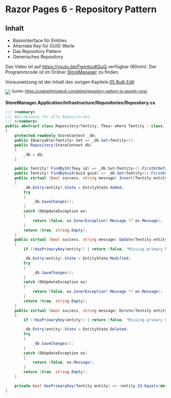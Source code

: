 # Razor Pages 6 - Repository Pattern

## Inhalt

- Basisinterface für Entities
- Alternate Key für GUID Werte
- Das Repository Pattern
- Generisches Repository

Das Video ist auf https://youtu.be/FgnntpuKGuQ verfügbar (60min). Der Programmcode ist im
Ordner [StoreManager](StoreManager) zu finden.

Voraussetzung ist der Inhalt des vorigen Kapitels [05 Bulk Edit](../05%20Bulk%20Edit/README.md)

![](https://codewithmukesh.com/wp-content/uploads/2020/06/custom-repo-versus-db-context-1024x579.png?ezimgfmt=ng:webp/ngcb32)
<sup>
Quelle: https://codewithmukesh.com/blog/repository-pattern-in-aspnet-core/
</sup>

**StoreManager.Application/Infrastructure/Repositories/Repository.cs**
```c#
/// <summary>
/// Basisklasse für alle Repositories.
/// </summary>
public abstract class Repository<Tentity, Tkey> where Tentity : class, IEntity<Tkey> where Tkey : struct
{
    protected readonly StoreContext _db;
    public IQueryable<Tentity> Set => _db.Set<Tentity>();
    public Repository(StoreContext db)
    {
        _db = db;
    }

    public Tentity? FindById(Tkey id) => _db.Set<Tentity>().FirstOrDefault(e => e.Id.Equals(id));
    public Tentity? FindByGuid(Guid guid) => _db.Set<Tentity>().FirstOrDefault(e => e.Guid == guid);
    public virtual (bool success, string message) Insert(Tentity entity)
    {
        _db.Entry(entity).State = EntityState.Added;
        try
        {
            _db.SaveChanges();
        }
        catch (DbUpdateException ex)
        {
            return (false, ex.InnerException?.Message ?? ex.Message);
        }
        return (true, string.Empty);
    }
    public virtual (bool success, string message) Update(Tentity entity)
    {
        if (!HasPrimaryKey(entity)) { return (false, "Missing primary key."); }

        _db.Entry(entity).State = EntityState.Modified;
        try
        {
            _db.SaveChanges();
        }
        catch (DbUpdateException ex)
        {
            return (false, ex.InnerException?.Message ?? ex.Message);
        }
        return (true, string.Empty);
    }
    public virtual (bool success, string message) Delete(Tentity entity)
    {
        if (!HasPrimaryKey(entity)) { return (false, "Missing primary key."); }

        _db.Entry(entity).State = EntityState.Deleted;
        try
        {
            _db.SaveChanges();
        }
        catch (DbUpdateException ex)
        {
            return (false, ex.Message);
        }
        return (true, string.Empty);
    }

    private bool HasPrimaryKey(Tentity entity) => !entity.Id.Equals(default);
}
```